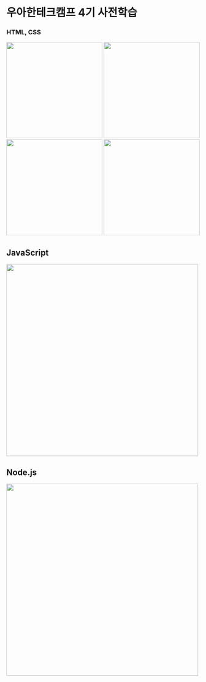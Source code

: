 # 우아한테크캠프 4기 사전학습

### HTML, CSS

<div>
<img height="250" src="https://user-images.githubusercontent.com/50590192/123748770-9ac02880-d8ef-11eb-8b4a-e9e208dc0462.png"/>
<img height="250" src="https://user-images.githubusercontent.com/50590192/123748832-b0cde900-d8ef-11eb-91d7-1f8f41f0efed.png"/>
<img height="250" src="https://user-images.githubusercontent.com/50590192/123748844-b5929d00-d8ef-11eb-9ee1-8195b600ea4c.png"/>
<img height="250" src="https://user-images.githubusercontent.com/50590192/123748885-c511e600-d8ef-11eb-8e7f-547230224954.png"/>
</div>

## JavaScript

<img height="500" src="https://user-images.githubusercontent.com/50590192/123749672-a52ef200-d8f0-11eb-8fbd-053850c14704.png"/>

## Node.js

<img height="500" src="https://user-images.githubusercontent.com/50590192/123749806-ca236500-d8f0-11eb-9bab-d2a0a3522d50.png"/>

